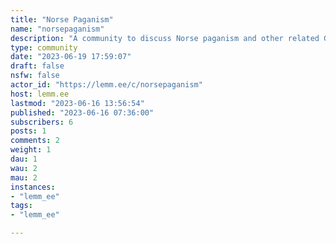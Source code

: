 ```yaml
---
title: "Norse Paganism" 
name: "norsepaganism"
description: "A community to discuss Norse paganism and other related Germanic neopagan religions (heathenry, Anglo-Saxon paganism, etc). An open and inclusive space.**Rules**1. On-topic. This community is for discussion of Norse paganism and related forms of modern or historical Germanic religion.2. No racism, homophobia, hate. This includes folkism and other forms of racism masquerading as differences of opinion. This space is explicitly inclusive and affirming of different sexualities and identities.3. No trolling, spam, etc. Self-explanatory.4. Proselytizing is not allowed. If your sole goal here is to attempt to convert people to your version of The Truth, you will have problems.5. Do not use this community as an advertising platform. Occasional promotion is fine, but don't ONLY use it to promote your wares or services.6. Use common sense. Beyond the above rules, moderation of this community is fairly loose at the moment. Remember you are interacting with other people. Use common sense."
type: community
date: "2023-06-19 17:59:07"
draft: false
nsfw: false
actor_id: "https://lemm.ee/c/norsepaganism"
host: lemm.ee
lastmod: "2023-06-16 13:56:54"
published: "2023-06-16 07:36:00"
subscribers: 6
posts: 1
comments: 2
weight: 1
dau: 1
wau: 2
mau: 2
instances:
- "lemm_ee"
tags: 
- "lemm_ee"

---
```

